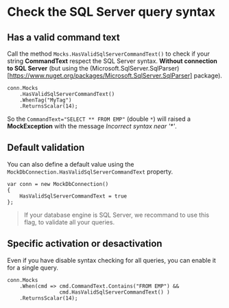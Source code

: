 # Check the SQL Server query syntax

## Has a valid command text

Call the method `Mocks.HasValidSqlServerCommandText()` 
to check if your string **CommandText** respect the SQL Server syntax.
**Without connection to SQL Server** 
(but using the (Microsoft.SqlServer.SqlParser)[https://www.nuget.org/packages/Microsoft.SqlServer.SqlParser] package).

```CSharp
conn.Mocks
    .HasValidSqlServerCommandText()
    .WhenTag("MyTag")
    .ReturnsScalar(14);
```

So the `CommandText="SELECT ** FROM EMP"` (double `*`) 
will raised a **MockException** with the message 
_Incorrect syntax near '*'_.

## Default validation

You can also define a default value using the 
`MockDbConnection.HasValidSqlServerCommandText` property.

```CSharp
var conn = new MockDbConnection()
{
    HasValidSqlServerCommandText = true
};
```

> If your database engine is SQL Server, we recommand to use 
> this flag, to validate all your queries.

## Specific activation or desactivation

Even if you have disable syntax checking for all queries, 
you can enable it for a single query.

```CSharp
conn.Mocks
    .When(cmd => cmd.CommandText.Contains("FROM EMP") &&
                 cmd.HasValidSqlServerCommandText() )
    .ReturnsScalar(14);
```